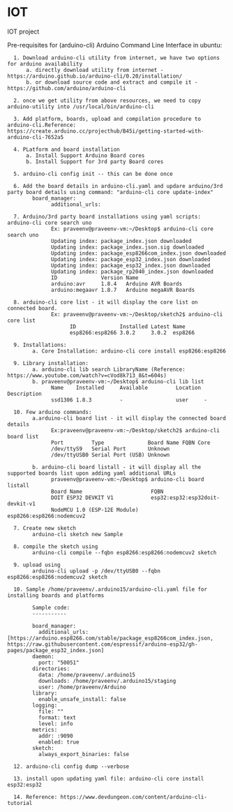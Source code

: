# IOT
IOT project

Pre-requisites for  (arduino-cli) Arduino Command Line Interface in ubuntu:

      1. Download arduino-cli utility from internet, we have two options for arduino availability
          a. directly download utility from internet - https://arduino.github.io/arduino-cli/0.20/installation/
          b. or download source code and extract and compile it - https://github.com/arduino/arduino-cli
      
      2. once we get utility from above resources, we need to copy arduino-utility into /usr/local/bin/arduino-cli
      
      3. Add platform, boards, upload and compilation procedure to arduino-cli.Reference: https://create.arduino.cc/projecthub/B45i/getting-started-with-arduino-cli-7652a5
      
      4. PLatform and board installation
          a. Install Support Arduino Board cores
          b. Install Support for 3rd party Board cores
      
      5. arduino-cli config init -- this can be done once 
      
      6. Add the board details in arduino-cli.yaml and updare arduino/3rd party board details using command: "arduino-cli core update-index"
            board_manager:
                  additional_urls:
      
      7. Arduino/3rd party board installations using yaml scripts: arduino-cli core search uno
                  Ex: praveenv@praveenv-vm:~/Desktop$ arduino-cli core search uno
                  Updating index: package_index.json downloaded
                  Updating index: package_index.json.sig downloaded
                  Updating index: package_esp8266com_index.json downloaded
                  Updating index: package_esp32_index.json downloaded
                  Updating index: package_esp32_index.json downloaded
                  Updating index: package_rp2040_index.json downloaded
                  ID              Version Name
                  arduino:avr     1.8.4   Arduino AVR Boards
                  arduino:megaavr 1.8.7   Arduino megaAVR Boards
      
      8. arduino-cli core list - it will display the core list on connected board.
                  Ex: praveenv@praveenv-vm:~/Desktop/sketch2$ arduino-cli core list
                        ID              Installed Latest Name
                        esp8266:esp8266 3.0.2     3.0.2  esp8266
      
      9. Installations:
            a. Core Installation: arduino-cli core install esp8266:esp8266 
      
      9. Library installation: 
            a. arduino-cli lib search LibraryName (Reference: https://www.youtube.com/watch?v=cVod8k713_8&t=604s)
            b. praveenv@praveenv-vm:~/Desktop$ arduino-cli lib list
                  Name    Installed     Available         Location Description
                  ssd1306 1.8.3         -                 user     -

      10. Few arduino commands: 
            a.arduino-cli board list - it will display the connected board details
                  Ex:praveenv@praveenv-vm:~/Desktop/sketch2$ arduino-cli board list
                  Port         Type              Board Name FQBN Core
                  /dev/ttyS9   Serial Port       Unknown
                  /dev/ttyUSB0 Serial Port (USB) Unknown

            b. arduino-cli board listall - it will display all the supported boards list upon adding yaml additional URLs
                  praveenv@praveenv-vm:~/Desktop$ arduino-cli board listall
                  Board Name                      FQBN
                  DOIT ESP32 DEVKIT V1            esp32:esp32:esp32doit-devkit-v1
                  NodeMCU 1.0 (ESP-12E Module)    esp8266:esp8266:nodemcuv2

      7. Create new sketch
            arduino-cli sketch new Sample
            
      8. compile the sketch using
            arduino-cli compile --fqbn esp8266:esp8266:nodemcuv2 sketch
            
      9. upload using 
            arduino-cli upload -p /dev/ttyUSB0 --fqbn esp8266:esp8266:nodemcuv2 sketch
 
      10. Sample /home/praveenv/.arduino15/arduino-cli.yaml file for installing boards and platforms

            Sample code:
            -----------

            board_manager:
              additional_urls: [https://arduino.esp8266.com/stable/package_esp8266com_index.json, https://raw.githubusercontent.com/espressif/arduino-esp32/gh-pages/package_esp32_index.json]
            daemon:
              port: "50051"
            directories:
              data: /home/praveenv/.arduino15
              downloads: /home/praveenv/.arduino15/staging
              user: /home/praveenv/Arduino
            library:
              enable_unsafe_install: false
            logging:
              file: ""
              format: text
              level: info
            metrics:
              addr: :9090
              enabled: true
            sketch:
              always_export_binaries: false
      
      12. arduino-cli config dump --verbose

      13. install upon updating yaml file: arduino-cli core install esp32:esp32
      
      14. Reference: https://www.devdungeon.com/content/arduino-cli-tutorial

